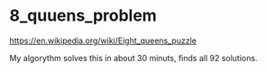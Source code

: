 # 8_quuens_problem
https://en.wikipedia.org/wiki/Eight_queens_puzzle


My algorythm solves this in about 30 minuts, finds all 92 solutions.
